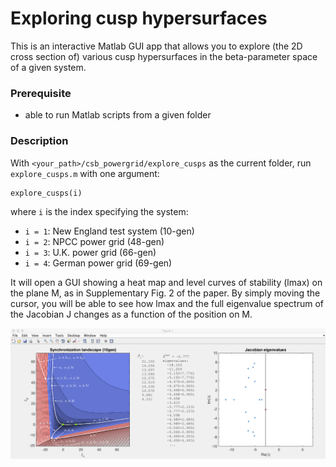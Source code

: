 # Exploring cusp hypersurfaces

This is an interactive Matlab GUI app that allows you to explore (the 2D cross section of) various cusp hypersurfaces in the beta-parameter space of a given system.

### Prerequisite
- able to run Matlab scripts from a given folder

### Description

With `<your_path>/csb_powergrid/explore_cusps` as the current folder, run `explore_cusps.m` with one argument:
```
explore_cusps(i)
```
where `i` is the index specifying the system:

- `i = 1`: New England test system (10-gen)
- `i = 2`: NPCC power grid (48-gen)
- `i = 3`: U.K. power grid (66-gen)
- `i = 4`: German power grid (69-gen)

It will open a GUI showing a heat map and level curves of stability (lmax) on the plane M, as in Supplementary Fig. 2 of the paper. By simply moving the cursor, you will be able to see how lmax and the full eigenvalue spectrum of the Jacobian J changes as a function of the position on M.

![alt text](explore_cusps_screenshot.png)
